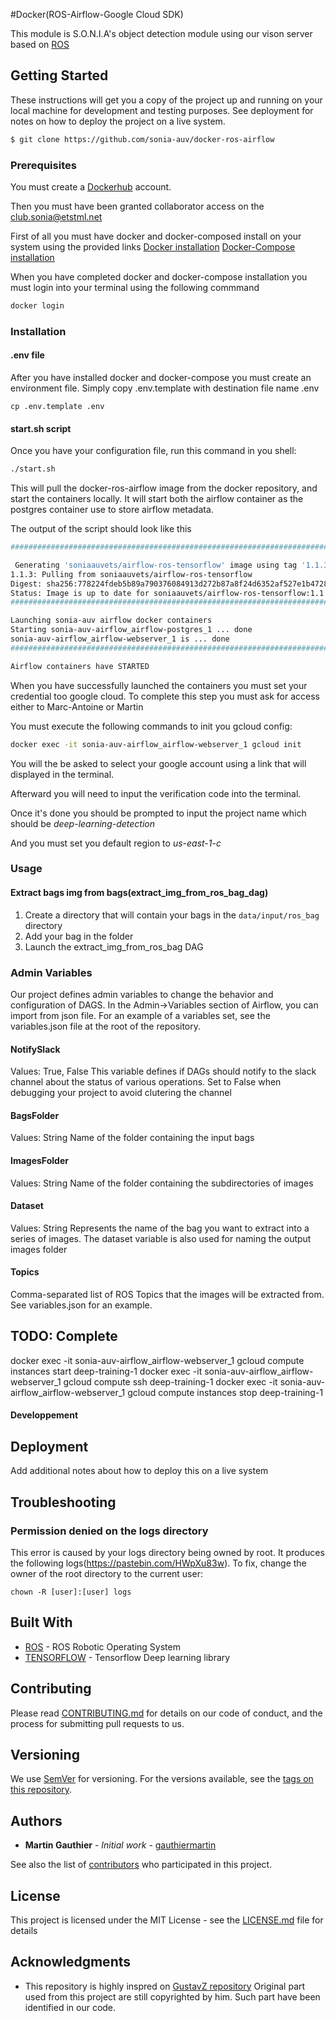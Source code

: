 #Docker(ROS-Airflow-Google Cloud SDK)

This module is S.O.N.I.A's object detection module using our vison server based on [ROS](http://www.ros.org/)

## Getting Started

These instructions will get you a copy of the project up and running on your local machine for development and testing purposes. See deployment for notes on how to deploy the project on a live system.

```bash
$ git clone https://github.com/sonia-auv/docker-ros-airflow
```

### Prerequisites

You must create a [Dockerhub](https://hub.docker.com/signup) account.

Then you must have been granted collaborator access on the club.sonia@etstml.net

First of all you must have docker and docker-composed install on your system using the provided links
[Docker installation](https://www.digitalocean.com/community/tutorials/how-to-install-and-use-docker-on-ubuntu-18-04)
[Docker-Compose installation](https://www.digitalocean.com/community/tutorials/how-to-install-docker-compose-on-ubuntu-18-04)

When you have completed docker and docker-compose installation you must login into your terminal using the following commmand

```bash
docker login
```

### Installation

#### .env file

After you have installed docker and docker-compose you must create an environment file. Simply copy .env.template with destination file name .env

```
cp .env.template .env
```

#### start.sh script

Once you have your configuration file, run this command in you shell:


```bash
./start.sh
```

This will pull the docker-ros-airflow image from the docker repository, and start the containers locally.
It will start both the airflow container as the postgres container use to store airflow metadata.

The output of the script should look like this

```bash
#########################################################################

 Generating 'soniaauvets/airflow-ros-tensorflow' image using tag '1.1.3'
1.1.3: Pulling from soniaauvets/airflow-ros-tensorflow
Digest: sha256:778224fdeb5b89a790376084913d272b87a8f24d6352af527e1b472839e7b0dd
Status: Image is up to date for soniaauvets/airflow-ros-tensorflow:1.1.3
#########################################################################

Launching sonia-auv airflow docker containers
Starting sonia-auv-airflow_airflow-postgres_1 ... done
sonia-auv-airflow_airflow-webserver_1 is ... done
#########################################################################

Airflow containers have STARTED
```

When you have successfully launched the containers you must set your credential too google cloud.
To complete this step you must ask for access either to Marc-Antoine or Martin

You must execute the following commands to init you gcloud config:

```bash
docker exec -it sonia-auv-airflow_airflow-webserver_1 gcloud init
```

You will the be asked to select your google account using a link that will displayed in the terminal.

Afterward you will need to input the verification code into the terminal.

Once it's done you should be prompted to input the project name which should be *deep-learning-detection*

And you must set you default region to *us-east-1-c*

### Usage

#### Extract bags img from bags(extract_img_from_ros_bag_dag)
1. Create a directory that will contain your bags in the `data/input/ros_bag` directory
2. Add your bag in the folder
3. Launch the extract_img_from_ros_bag DAG


### Admin Variables
Our project defines admin variables to change the behavior and configuration of DAGS. In the Admin->Variables section of Airflow, you can import from json file. For an example of a variables set, see the variables.json file at the root of the repository.


#### NotifySlack
Values: True, False
This variable defines if DAGs should notify to the slack channel about the status of various operations. Set to False when debugging your project to avoid clutering the channel

#### BagsFolder
Values: String
Name of the folder containing the input bags

#### ImagesFolder
Values: String
Name of the folder containing the subdirectories of images

#### Dataset
Values: String
Represents the name of the bag you want to extract into a series of images. The dataset variable is also used for naming the output images folder

#### Topics
Comma-separated list of ROS Topics that the images will be extracted from. See variables.json for an example.

## TODO: Complete
docker exec -it sonia-auv-airflow_airflow-webserver_1 gcloud compute instances start deep-training-1
docker exec -it sonia-auv-airflow_airflow-webserver_1 gcloud compute ssh deep-training-1
docker exec -it sonia-auv-airflow_airflow-webserver_1 gcloud compute instances stop  deep-training-1


#### Developpement

## Deployment

Add additional notes about how to deploy this on a live system

## Troubleshooting

### Permission denied on the logs directory
This error is caused by your logs directory being owned by root. It produces the following logs(https://pastebin.com/HWpXu83w). To fix, change the owner of the root directory to the current user:

```
chown -R [user]:[user] logs
```

## Built With

- [ROS](http://www.ros.org/) - ROS Robotic Operating System
- [TENSORFLOW](http://tensorflow.com) - Tensorflow Deep learning library

## Contributing

Please read [CONTRIBUTING.md](https://gist.github.com/PurpleBooth/b24679402957c63ec426) for details on our code of conduct, and the process for submitting pull requests to us.

## Versioning

We use [SemVer](http://semver.org/) for versioning. For the versions available, see the [tags on this repository](https://github.com/your/project/tags).

## Authors

- **Martin Gauthier** - _Initial work_ - [gauthiermartin](https://github.com/gauthiermartin)

See also the list of [contributors](https://github.com/your/project/contributors) who participated in this project.

## License

This project is licensed under the MIT License - see the [LICENSE.md](LICENSE.md) file for details

## Acknowledgments

- This repository is highly inspred on [GustavZ repository](https://github.com/GustavZ?tab=repositories) Original part used from this project are still copyrighted by him. Such part have been identified in our code.
